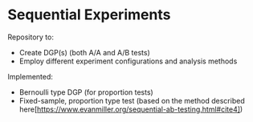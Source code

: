 # Sequential Experiments
Repository to:
- Create DGP(s) (both A/A and A/B tests)
- Employ different experiment configurations and analysis methods

Implemented:
- Bernoulli type DGP (for proportion tests)
- Fixed-sample, proportion type test (based on the method described here[https://www.evanmiller.org/sequential-ab-testing.html#cite4])